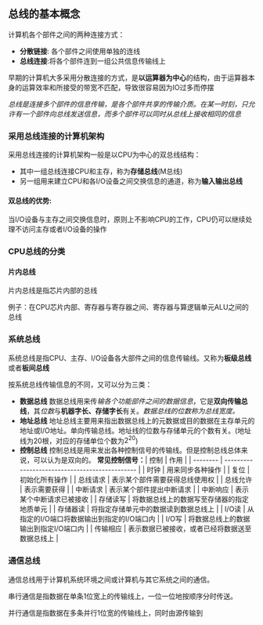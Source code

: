 ## 总线的基本概念

计算机各个部件之间的两种连接方式：

- **分散链接**: 各个部件之间使用单独的连线
- **总线连接**:将各个部件连到一组公共信息传输线上

早期的计算机大多采用分散连接的方式，是**以运算器为中心**的结构，由于运算器本身的运算效率和所接受的带宽不匹配，导致很容易因为IO过多而停摆

*总线是连接多个部件的信息传输，是各个部件共享的传输介质。在某一时刻，只允许有一个部件向总线发送信息，而多个部件可以同时从总线上接收相同的信息*

### 采用总线连接的计算机架构

采用总线连接的计算机架构一般是以CPU为中心的双总线结构：

- 其中一组总线连接CPU和主存，称为**存储总线**(M总线)
- 另一组用来建立CPU和各I/O设备之间交换信息的通道，称为**输入输出总线**

#### 双总线的优势:

当I/O设备与主存之间交换信息时，原则上不影响CPU的工作，CPU仍可以继续处理不访问主存或者I/O设备的操作

### CPU总线的分类

#### 片内总线

片内总线是指芯片内部的总线

例子：在CPU芯片内部、寄存器与寄存器之间、寄存器与算逻辑单元ALU之间的总线

### 系统总线

系统总线是指CPU、主存、I/O设备各大部件之间的信息传输线。又称为**板级总线**或者**板间总线**

按系统总线传输信息的不同，又可以分为三类：

- **数据总线**
  数据总线用来传*输各个功能部件之间的数据信息*，它是**双向传输总线**，其*位数*与**机器字长、存储字长**有关。*数据总线的位数称为总线宽度。*
- **地址总线**
  地址总线主要用来指出数据总线上的元数据或目的数据在主存单元的地址或I/O地址。单向传输总线。地址线的位数与存储单元的个数有关。(地址线为20根，对应的存储单位个数为$2^{20}$)
- **控制总线**
  控制总线是用来发出各种控制信号的传输线。但是控制总线总体来说，可以认为是双向的。
  **常见控制信号：**| 控制     | 作用                                           |
  | -------- | ---------------------------------------------- |
  | 时钟     | 用来同步各种操作                               |
  | 复位     | 初始化所有操作                                 |
  | 总线请求 | 表示某个部件需要获得总线使用权                 |
  | 总线允许 | 表示需要获得                                   |
  | 中断请求 | 表示某个部件提出中断请求                       |
  | 中断响应 | 表示某个中断请求已被接收                       |
  | 存储读写 | 将数据总线上的数据写至存储器的指定地质单元     |
  | 存储器读 | 将指定存储单元中的数据读到数据总线上           |
  | I/O读    | 从指定的I/O端口将数据输出到指定的I/O端口内     |
  | I/O写    | 将数据总线上的数据输出到指定I/O端口内          |
  | 传输相应 | 表示数据已被接收，或者已经将数据送至数据总线上 |

### 通信总线

通信总线用于计算机系统环境之间或计算机与其它系统之间的通信。

串行通信是指数据在单条1位宽上的传输线上，一位一位地按顺序分时传送。

并行通信是指数据在多条并行1位宽的传输线上，同时由源传输到
